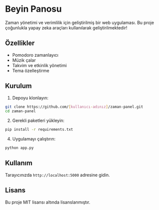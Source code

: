 # Beyin Panosu
Zaman yönetimi ve verimlilik için geliştirilmiş bir web uygulaması. Bu proje çoğunlukla yapay zeka araçları kullanılarak geliştirilmektedir! 

## Özellikler

- Pomodoro zamanlayıcı
- Müzik çalar
- Takvim ve etkinlik yönetimi
- Tema özelleştirme

## Kurulum

1. Depoyu klonlayın:
```bash
git clone https://github.com/[kullanıcı-adınız]/zaman-panel.git
cd zaman-panel
```

2. Gerekli paketleri yükleyin:
```bash
pip install -r requirements.txt
```



4. Uygulamayı çalıştırın:
```bash
python app.py
```

## Kullanım

Tarayıcınızda `http://localhost:5000` adresine gidin.

## Lisans

Bu proje MIT lisansı altında lisanslanmıştır. 
